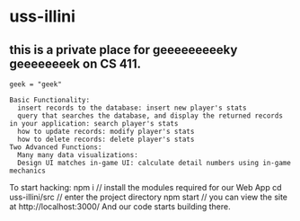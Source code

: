 # uss-illini

## this is a private place for geeeeeeeeeky geeeeeeeek on CS 411.
```
geek = "geek"
```

```
Basic Functionality:
  insert records to the database: insert new player's stats
  query that searches the database, and display the returned records in your application: search player's stats
  how to update records: modify player's stats
  how to delete records: delete player's stats
Two Advanced Functions: 
  Many many data visualizations:
  Design UI matches in-game UI: calculate detail numbers using in-game mechanics
```

To start hacking:
  npm i                     // install the modules required for our Web App
  cd uss-illini/src         // enter the project directory
  npm start                 // you can view the site at http://localhost:3000/
 And our code starts building there.

